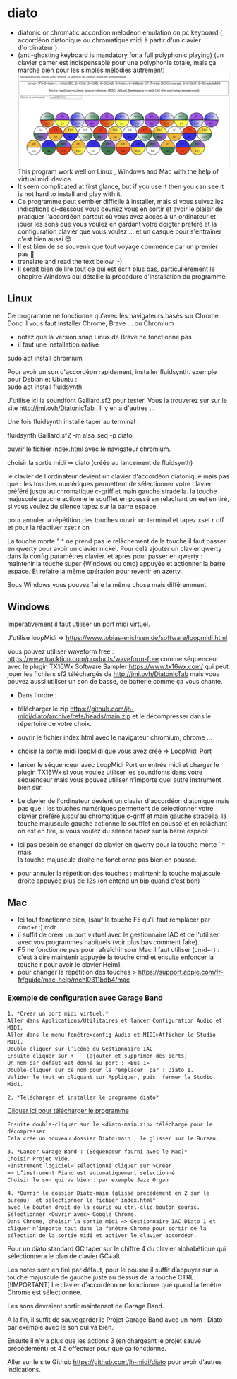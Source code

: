 
# diato
* diatonic or chromatic accordion melodeon emulation on pc keyboard
( accordéon diatonique ou chromatique midi à partir d'un clavier d'ordinateur )
*  (anti-ghosting keyboard is mandatory for a full polyphonic playing)
 (un clavier gamer est indispensable pour une polyphonie totale, mais ça marche bien pour les simples mélodies autrement)
![image du programme ok](/diatok.PNG)
This program work well on Linux , Windows and Mac with the help of virtual midi device.
* It seem complicated at first glance, but if you use it then you can see it is not hard to install and play with it.
* Ce programme peut sembler difficile à installer, mais si vous suivez les indications ci-dessous vous devriez vous en sortir et avoir le plaisir de pratiquer l'accordéon partout où vous avez accès à un ordinateur et jouer les sons que vous voulez en gardant votre doigter préféré et la configuration clavier que vous voulez ... et un casque pour s'entraîner c'est bien aussi :blush:
* Il est bien de se souvenir que tout voyage commence par un premier pas :turtle:
* translate and read the text below :-)
* Il serait bien de lire tout ce qui est écrit plus bas, particulièrement le chapitre Windows qui détaille la procédure d'installation du programme.
## Linux
Ce programme ne fonctionne qu'avec les navigateurs basés sur Chrome.
Donc il vous faut installer Chrome, Brave ... ou Chromium
* notez que la version snap Linux de Brave ne fonctionne pas 
* il faut une installation native

sudo apt install chromium

Pour avoir un son d'accordéon rapidement, installer fluidsynth.
exemple  pour Debian et Ubuntu :\
sudo apt install fluidsynth

J'utilise ici la soundfont Gaillard.sf2 pour tester.
Vous la trouverez sur sur le site http://jmi.ovh/DiatonicTab .
Il y en a d'autres ...

Une fois fluidsynth installé taper au terminal :

fluidsynth Gaillard.sf2 -m alsa_seq -p diato

ouvrir le fichier index.html avec le navigateur chromium.

choisir la sortie midi => diato (créée au lancement de fluidsynth)

le clavier de l'ordinateur devient un clavier d'accordéon diatonique
mais pas que : les touches numériques permettent de sélectionner
votre clavier préféré jusqu'au chromatique c-griff et main gauche stradella.
la touche majuscule gauche actionne le soufflet en poussé en relachant
on est en tiré, si vous voulez du silence tapez sur la barre espace.

pour annuler la répétition des touches ouvrir un terminal et
tapez
xset r off
et pour la réactiver
xset r on

La touche morte  " ^ ne prend pas le relâchement de la touche
il faut passer en qwerty pour avoir un clavier nickel.
Pour celà ajouter un clavier qwerty dans la config  paramètres clavier.
et après pour passer en qwerty :
maintenir la touche super (Windows ou cmd)  appuyée et actionner la barre espace.
Et refaire la même opération pour revenir en azerty.

Sous Windows vous pouvez faire la même chose mais différemment.
## Windows
Impérativement il faut utiliser un port midi virtuel. 

J'utilise loopMidi => https://www.tobias-erichsen.de/software/loopmidi.html

Vous pouvez utiliser waveform free : 
https://www.tracktion.com/products/waveform-free comme séquenceur 
avec le plugin TX16Wx Software Sampler https://www.tx16wx.com/ qui peut jouer les fichiers sf2 téléchargés de http://jmi.ovh/DiatonicTab 
mais vous pouvez aussi utiliser un son de basse, de batterie comme ça vous chante.
* Dans l'ordre :
* télécharger le zip https://github.com/jh-midi/diato/archive/refs/heads/main.zip et le décompresser dans le répertoire de votre choix.
  
* ouvrir le fichier index.html avec le navigateur chromium, chrome ...

* choisir la sortie midi loopMidi que vous avez créé => LoopMidi Port

* lancer le séquenceur avec LoopMidi Port en entrée midi et charger le plugin TX16Wx si vous voulez utiliser les soundfonts dans votre séquenceur mais vous pouvez utiliser n'importe quel autre instrument bien sûr.
  
* Le clavier de l'ordinateur devient un clavier d'accordéon diatonique
mais pas que : les touches numériques permettent de sélectionner
votre clavier préféré jusqu'au chromatique c-griff et main gauche stradella.
la touche majuscule gauche actionne le soufflet en poussé et en relâchant
on est en tiré, si vous voulez du silence tapez sur la barre espace.

* Ici pas besoin de changer de clavier en qwerty pour la touche morte ¨^ mais \
la touche majuscule droite ne fonctionne pas bien en poussé.
 
* pour annuler la répétition des touches : maintenir la touche majuscule droite appuyée plus de 12s (on entend un bip quand c'est bon)
## Mac

* Ici tout fonctionne bien, (sauf la touche F5 qu'il faut remplacer par cmd+r :) mdr
* il suffit de créer un port virtuel avec le gestionnaire IAC et de l'utiliser avec vos programmes habituels (voir plus bas comment faire).
* F5 ne fonctionne pas pour rafraîchir sour Mac il faut utiliser (cmd+r) :\
c'est à dire maintenir appuyée la touche cmd et ensuite enfoncer la touche r pour avoir le clavier Heim1.
* pour changer la répétition des touches > https://support.apple.com/fr-fr/guide/mac-help/mchl0311bdb4/mac

### Exemple de configuration avec Garage Band  
```
1. *Créer un port midi virtuel.*
Aller dans Applications/Utilitaires et lancer Configuration Audio et MIDI.
Aller dans le menu fenêtre>config Audio et MIDI>Afficher le Studio MIDI.
Double cliquer sur l’icône du Gestionnaire IAC
Ensuite cliquer sur +    (ajouter et supprimer des ports) 
Un nom par défaut est donné au port : «Bus 1»
Double-cliquer sur ce nom pour le remplacer  par : Diato 1.
Valider le tout en cliquant sur Appliquer, puis  fermer le Studio Midi.
```
```
2. *Télécharger et installer le programme diato*
```
[Cliquer ici pour télécharger le programme](https://github.com/jh-midi/diato/archive/refs/heads/main.zip)
```
Ensuite double-cliquer sur le <diato-main.zip> téléchargé pour le décompresser.
Cela crée un nouveau dossier Diato-main ; le glisser sur le Bureau.
```
```
3. *Lancer Garage Band : (Séquenceur fourni avec le Mac)*
Choisir Projet vide.
«Instrument logiciel» sélectionné cliquer sur >Créer
=> L’instrument Piano est automatiquement sélectionné
Choisir le son qui va bien : par exemple Jazz Organ
```
```
4. *Ouvrir le dossier Diato-main (glissé précédement en 2 sur le bureau)  et sélectionner le fichier index.html*
avec le bouton droit de la souris ou ctrl-clic bouton souris.
Sélectionner <Ouvrir avec> Google Chrome.
Dans Chrome, choisir la sortie midi => Gestionnaire IAC Diato 1 et cliquer n’importe tout dans la fenêtre Chrome pour sortir de la sélection de la sortie midi et activer le clavier accordéon.
```
Pour un diato standard GC taper sur le chiffre 4 du clavier alphabétique qui sélectionnera le plan de clavier GC+alt.

Les notes sont en tiré par défaut, pour le poussé il suffit d’appuyer sur la touche majuscule de gauche juste au dessus de la touche CTRL.
[!IMPORTANT]
Le clavier d’accordéon ne fonctionne que quand la fenêtre Chrome est sélectionnée.

Les sons devraient sortir maintenant de Garage Band.

A la fin, il suffit de sauvegarder le Projet Garage Band avec un nom : Diato par exemple avec le son qui va bien.

Ensuite il n’y a plus que les actions 3 (en chargeant le projet sauvé précédement) et 4 à effectuer pour que ça fonctionne.

Aller sur le site Github https://github.com/jh-midi/diato pour avoir d’autres indications.

